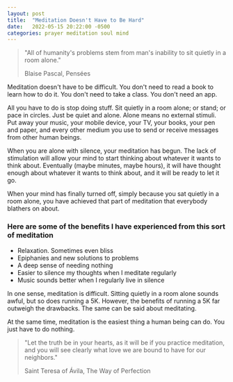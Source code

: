 ```yaml
---
layout: post
title:  "Meditation Doesn't Have to Be Hard"
date:   2022-05-15 20:22:00 -0500
categories: prayer meditation soul mind
---
```

>"All of humanity's problems stem from man's inability to sit quietly in a room alone."
>
>Blaise Pascal, Pensées

Meditation doesn't have to be difficult. You don't need to read a book to learn how to do it. You don't need to take a class. You don't need an app.

All you have to do is stop doing stuff. Sit quietly in a room alone; or stand; or pace in circles. Just be quiet and alone. Alone means no external stimuli. Put away your music, your mobile device, your TV, your books, your pen and paper, and every other medium you use to send or receive messages from other human beings.

When you are alone with silence, your meditation has begun. The lack of stimulation will allow your mind to start thinking about whatever it wants to think about. Eventually (maybe minutes, maybe hours), it will have thought enough about whatever it wants to think about, and it will be ready to let it go.

When your mind has finally turned off, simply because you sat quietly in a room alone, you have achieved that part of meditation that everybody blathers on about.

### Here are some of the benefits I have experienced from this sort of meditation
- Relaxation. Sometimes even bliss
- Epiphanies and new solutions to problems
- A deep sense of needing nothing
- Easier to silence my thoughts when I meditate regularly
- Music sounds better when I regularly live in silence

In one sense, meditation is difficult. Sitting quietly in a room alone sounds awful, but so does running a 5K. However, the benefits of running a 5K far outweigh the drawbacks. The same can be said about meditating.

At the same time, meditation is the easiest thing a human being can do. You just have to do nothing.

>"Let the truth be in your hearts, as it will be if you practice meditation, and you will see clearly what love we are bound to have for our neighbors."
>
>Saint Teresa of Ávila, The Way of Perfection

